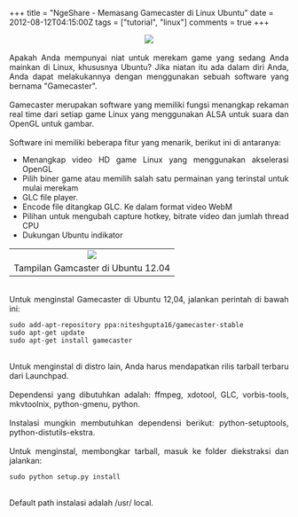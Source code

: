 +++
title = "NgeShare - Memasang Gamecaster di Linux Ubuntu"
date = 2012-08-12T04:15:00Z
tags = ["tutorial", "linux"]
comments = true
+++

<center><img border="0" data-original-height="600" data-original-width="1200" src="https://4.bp.blogspot.com/-gdL1N7WQXEo/XDUkvM9jx9I/AAAAAAAASxs/9fhtS5N2e9kzPJ7ylg-RYQG8s3v64iLhACLcBGAs/s1600/game.png" /></center><br />
<div style="text-align: justify;">Apakah Anda mempunyai niat untuk merekam game yang sedang Anda mainkan di Linux, khususnya Ubuntu? Jika niatan itu ada dalam diri Anda, Anda dapat melakukannya dengan menggunakan sebuah software yang bernama "Gamecaster".<br /><br />
Gamecaster merupakan software yang memiliki fungsi menangkap rekaman real time dari setiap game Linux yang menggunakan ALSA untuk suara dan OpenGL untuk gambar.<br /><br />
Software ini memiliki beberapa fitur yang menarik, berikut ini di antaranya:<ul style="text-align: justify;"><li>Menangkap video HD game Linux yang menggunakan akselerasi OpenGL</li><li>Pilih biner game atau memilih salah satu permainan yang terinstal untuk mulai merekam</li><li>GLC file player.</li><li>Encode file ditangkap GLC. Ke dalam format video WebM</li><li>Pilihan untuk mengubah capture hotkey, bitrate video dan jumlah thread CPU</li><li>Dukungan Ubuntu indikator</li></ul><table cellpadding="0" cellspacing="0" class="tr-caption-container" style="margin-left: auto; margin-right: auto; text-align: center;"><tbody><tr><td style="text-align: center;"><img border="0" src="https://3.bp.blogspot.com/-tNclg5WXbT0/UCbLU-qx_2I/AAAAAAAACMI/WTwBm4Ngbao/s1600/game.jpg" /></td></tr><tr><td class="tr-caption" style="text-align: center;">Tampilan Gamcaster di Ubuntu 12.04</td></tr></tbody></table><br />
Untuk menginstal Gamecaster di Ubuntu 12,04, jalankan perintah di bawah ini:<br />
<pre><code>sudo add-apt-repository ppa:niteshgupta16/gamecaster-stable<br />sudo apt-get update<br />sudo apt-get install gamecaster<br /></code></pre><br />
Untuk menginstal di distro lain, Anda harus mendapatkan rilis tarball terbaru dari Launchpad.<br /><br />Dependensi yang dibutuhkan adalah: ffmpeg, xdotool, GLC, vorbis-tools, mkvtoolnix, python-gmenu, python.<br /><br />Instalasi mungkin membutuhkan dependensi berikut: python-setuptools, python-distutils-ekstra.<br /><br />Untuk menginstal, membongkar tarball, masuk ke folder diekstraksi dan jalankan:<br />
<pre><code>sudo python setup.py install</code></pre><br />Default path instalasi adalah /usr/ local.</div>
